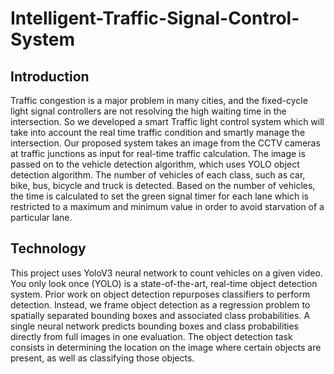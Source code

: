 # Intelligent-Traffic-Signal-Control-System
## Introduction
Traffic congestion is a major problem in many cities, and the fixed-cycle light signal controllers are not resolving the high waiting time in the intersection. So we developed a smart Traffic light control system which will take into account the real time traffic condition and smartly manage the intersection. Our proposed system takes an image from the CCTV cameras at traffic junctions as input for real-time traffic calculation. The image is passed on to the vehicle detection algorithm, which uses YOLO object detection algorithm. The number of vehicles of each class, such as car, bike, bus, bicycle and truck is detected. Based on the number of vehicles, the time is calculated to set the green signal timer for each lane which  is restricted to a maximum and minimum value in order to avoid starvation of a particular lane.
 
## Technology
This project uses YoloV3 neural network to count vehicles on a given video. You only look once (YOLO) is a state-of-the-art, real-time object detection system. Prior work on object detection repurposes classifiers to perform detection. Instead, we frame object detection as a regression problem to spatially separated bounding boxes and associated class probabilities. A single neural network predicts bounding boxes and class probabilities directly from full images in one evaluation. The object detection task consists in determining the location on the image where certain objects are present, as well as classifying those objects.
